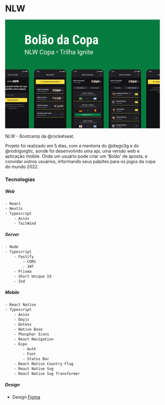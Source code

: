 # NLW

<img src=".github/assets/NlwCapa.svg" />

<p align="center" >

NLW - Bootcamp da @rocketseat.

Projeto foi realizado em 5 dias, com a mentoria do @diego3g e do @rodrigorgtic, aonde foi desenvolvido uma api, uma versão web e aplicação mobile. Onde um usuário pode criar um 'Bolão' de aposta, e convidar outros usuários, informando seus palpites para os jogos da copa do mundo 2022.

</p>

### Tecnologias

##### Web

    - React
    - NextJs
    - Typescript
        - Axios
        - TailWind

##### Server

    - Node
    - Typescript
        - Fastify
            - CORS
            - JWT
        - Prisma
        - Short Unique Id
        - Zod

##### Mobile

    - React Native
    - Typescript
        - Axios
        - Dayjs
        - Dotenv
        - Native Base
        - Phosphor Icons
        - React Navigation
        - Expo
            - Auth
            - Font
            - Status Bar
        - React Native Country Flag
        - React Native Svg
        - React Native Svg Transformer

##### Design

- Design
  [Figma](https://www.figma.com/community/file/1169028343875283461)
